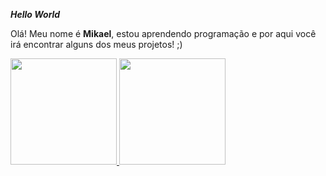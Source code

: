 <b><i>Hello World</i></b>

Olá! Meu nome é <b>Mikael</b>, estou aprendendo programação e por aqui você irá encontrar alguns dos meus projetos! ;)

<a href="https://github.com/MikaelGois01">
  <img height="170em" src="https://github-readme-stats.vercel.app/api?username=MikaelGois01&show_icons=true&theme=radical" style="max-width:50%;">
  <img height="170em" src="https://github-readme-stats.vercel.app/api/top-langs/?username=MikaelGois01&layout=compact&theme=radical" data-canonical-src="https://github.com/MikaelGois01/github-readme-stats" style="max-width:50%;">
</a>
